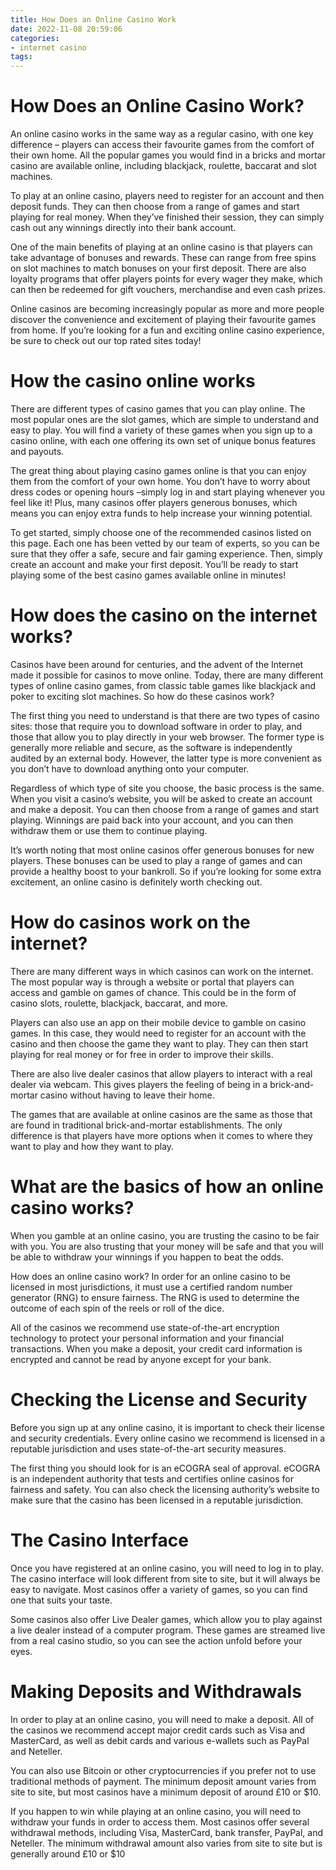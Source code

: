 ```yaml
---
title: How Does an Online Casino Work 
date: 2022-11-08 20:59:06
categories:
- internet casino
tags:
---
```



#  How Does an Online Casino Work? 

An online casino works in the same way as a regular casino, with one key difference – players can access their favourite games from the comfort of their own home. All the popular games you would find in a bricks and mortar casino are available online, including blackjack, roulette, baccarat and slot machines.

To play at an online casino, players need to register for an account and then deposit funds. They can then choose from a range of games and start playing for real money. When they’ve finished their session, they can simply cash out any winnings directly into their bank account.

One of the main benefits of playing at an online casino is that players can take advantage of bonuses and rewards. These can range from free spins on slot machines to match bonuses on your first deposit. There are also loyalty programs that offer players points for every wager they make, which can then be redeemed for gift vouchers, merchandise and even cash prizes.

Online casinos are becoming increasingly popular as more and more people discover the convenience and excitement of playing their favourite games from home. If you’re looking for a fun and exciting online casino experience, be sure to check out our top rated sites today!

#  How the casino online works 

There are different types of casino games that you can play online. The most popular ones are the slot games, which are simple to understand and easy to play. You will find a variety of these games when you sign up to a casino online, with each one offering its own set of unique bonus features and payouts.

The great thing about playing casino games online is that you can enjoy them from the comfort of your own home. You don’t have to worry about dress codes or opening hours –simply log in and start playing whenever you feel like it! Plus, many casinos offer players generous bonuses, which means you can enjoy extra funds to help increase your winning potential.

To get started, simply choose one of the recommended casinos listed on this page. Each one has been vetted by our team of experts, so you can be sure that they offer a safe, secure and fair gaming experience. Then, simply create an account and make your first deposit. You’ll be ready to start playing some of the best casino games available online in minutes!

#  How does the casino on the internet works? 

Casinos have been around for centuries, and the advent of the Internet made it possible for casinos to move online. Today, there are many different types of online casino games, from classic table games like blackjack and poker to exciting slot machines. So how do these casinos work?

The first thing you need to understand is that there are two types of casino sites: those that require you to download software in order to play, and those that allow you to play directly in your web browser. The former type is generally more reliable and secure, as the software is independently audited by an external body. However, the latter type is more convenient as you don’t have to download anything onto your computer.

Regardless of which type of site you choose, the basic process is the same. When you visit a casino’s website, you will be asked to create an account and make a deposit. You can then choose from a range of games and start playing. Winnings are paid back into your account, and you can then withdraw them or use them to continue playing.

It’s worth noting that most online casinos offer generous bonuses for new players. These bonuses can be used to play a range of games and can provide a healthy boost to your bankroll. So if you’re looking for some extra excitement, an online casino is definitely worth checking out.

#  How do casinos work on the internet? 

There are many different ways in which casinos can work on the internet. The most popular way is through a website or portal that players can access and gamble on games of chance. This could be in the form of casino slots, roulette, blackjack, baccarat, and more. 

Players can also use an app on their mobile device to gamble on casino games. In this case, they would need to register for an account with the casino and then choose the game they want to play. They can then start playing for real money or for free in order to improve their skills. 

There are also live dealer casinos that allow players to interact with a real dealer via webcam. This gives players the feeling of being in a brick-and-mortar casino without having to leave their home. 

The games that are available at online casinos are the same as those that are found in traditional brick-and-mortar establishments. The only difference is that players have more options when it comes to where they want to play and how they want to play.

#  What are the basics of how an online casino works?

When you gamble at an online casino, you are trusting the casino to be fair with you. You are also trusting that your money will be safe and that you will be able to withdraw your winnings if you happen to beat the odds.

How does an online casino work? In order for an online casino to be licensed in most jurisdictions, it must use a certified random number generator (RNG) to ensure fairness. The RNG is used to determine the outcome of each spin of the reels or roll of the dice.

All of the casinos we recommend use state-of-the-art encryption technology to protect your personal information and your financial transactions. When you make a deposit, your credit card information is encrypted and cannot be read by anyone except for your bank.

# Checking the License and Security

Before you sign up at any online casino, it is important to check their license and security credentials. Every online casino we recommend is licensed in a reputable jurisdiction and uses state-of-the-art security measures.

The first thing you should look for is an eCOGRA seal of approval. eCOGRA is an independent authority that tests and certifies online casinos for fairness and safety. You can also check the licensing authority’s website to make sure that the casino has been licensed in a reputable jurisdiction.

# The Casino Interface

Once you have registered at an online casino, you will need to log in to play. The casino interface will look different from site to site, but it will always be easy to navigate. Most casinos offer a variety of games, so you can find one that suits your taste.

Some casinos also offer Live Dealer games, which allow you to play against a live dealer instead of a computer program. These games are streamed live from a real casino studio, so you can see the action unfold before your eyes.

# Making Deposits and Withdrawals

In order to play at an online casino, you will need to make a deposit. All of the casinos we recommend accept major credit cards such as Visa and MasterCard, as well as debit cards and various e-wallets such as PayPal and Neteller.

You can also use Bitcoin or other cryptocurrencies if you prefer not to use traditional methods of payment. The minimum deposit amount varies from site to site, but most casinos have a minimum deposit of around £10 or $10.

If you happen to win while playing at an online casino, you will need to withdraw your funds in order to access them. Most casinos offer several withdrawal methods, including Visa, MasterCard, bank transfer, PayPal, and Neteller. The minimum withdrawal amount also varies from site to site but is generally around £10 or $10